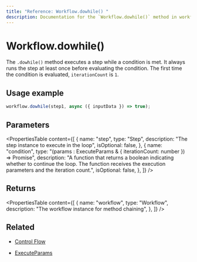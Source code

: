 ```yaml
---
title: "Reference: Workflow.dowhile() "
description: Documentation for the `Workflow.dowhile()` method in workflows, which creates a loop that executes a step while a condition is met.
---
```


# Workflow.dowhile()

The `.dowhile()` method executes a step while a condition is met. It always runs the step at least once before evaluating the condition. The first time the condition is evaluated, `iterationCount` is `1`.

## Usage example

```typescript copy
workflow.dowhile(step1, async ({ inputData }) => true);
```

## Parameters

<PropertiesTable
  content={[
    {
      name: "step",
      type: "Step",
      description: "The step instance to execute in the loop",
      isOptional: false,
    },
    {
      name: "condition",
      type: "(params : ExecuteParams & { iterationCount: number }) => Promise<boolean>",
      description:
        "A function that returns a boolean indicating whether to continue the loop. The function receives the execution parameters and the iteration count.",
      isOptional: false,
    },
  ]}
/>

## Returns

<PropertiesTable
  content={[
    {
      name: "workflow",
      type: "Workflow",
      description: "The workflow instance for method chaining",
    },
  ]}
/>

## Related

- [Control Flow](../../../docs/workflows/control-flow.md)

- [ExecuteParams](../step.mdx#ExecuteParams)
